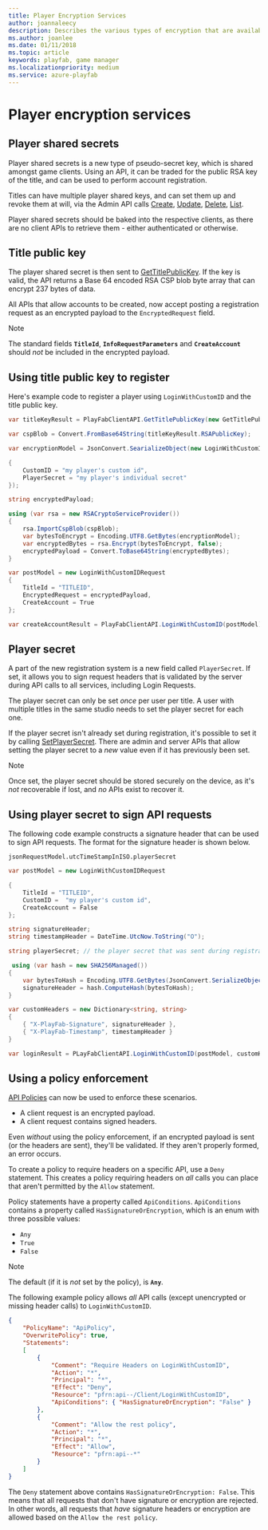 ```yaml
---
title: Player Encryption Services
author: joannaleecy
description: Describes the various types of encryption that are available.
ms.author: joanlee
ms.date: 01/11/2018
ms.topic: article
keywords: playfab, game manager
ms.localizationpriority: medium
ms.service: azure-playfab
---
```


# Player encryption services

## Player shared secrets

Player shared secrets is a new type of pseudo-secret key, which is shared amongst game clients. Using an API, it can be traded for the public RSA key of the title, and can be used to perform account registration.

Titles can have multiple player shared keys, and can set them up and revoke them at will, via the Admin API calls [Create](xref:titleid.playfabapi.com.admin.authentication.createplayersharedsecret), [Update](xref:titleid.playfabapi.com.admin.authentication.updateplayersharedsecret), [Delete](xref:titleid.playfabapi.com.admin.authentication.deleteplayersharedsecret), [List](xref:titleid.playfabapi.com.admin.authentication.getplayersharedsecrets).

Player shared secrets should be baked into the respective clients, as there are no client APIs to retrieve them - either authenticated or otherwise.

## Title public key

The player shared secret is then sent to [GetTitlePublicKey](xref:titleid.playfabapi.com.client.authentication.gettitlepublickey). If the key is valid, the API returns a Base 64 encoded RSA CSP blob byte array that can encrypt 237 bytes of data.

All APIs that allow accounts to be created, now accept posting a registration request as an encrypted payload to the `EncryptedRequest` field.

> [!NOTE]
> The standard fields **`TitleId`**, **`InfoRequestParameters`** and **`CreateAccount`** should *not* be included in the encrypted payload.

## Using title public key to register

Here's example code to register a player using `LoginWithCustomID` and the title public key.

```csharp
var titleKeyResult = PlayFabClientAPI.GetTitlePublicKey(new GetTitlePublicKeyRequest{ TitleId = "TITLE", TitleSharedSecret = "player shared secret" });

var cspBlob = Convert.FromBase64String(titleKeyResult.RSAPublicKey);

var encryptionModel = JsonConvert.SearializeObject(new LoginWithCustomIDRequest

{
    CustomID = "my player's custom id",
    PlayerSecret = "my player's individual secret"
});

string encryptedPayload;

using (var rsa = new RSACryptoServiceProvider())
{
    rsa.ImportCspBlob(cspBlob);
    var bytesToEncrypt = Encoding.UTF8.GetBytes(encryptionModel);
    var encryptedBytes = rsa.Encrypt(bytesToEncrypt, false);
    encryptedPayload = Convert.ToBase64String(encryptedBytes);
}

var postModel = new LoginWithCustomIDRequest
{
    TitleId = "TITLEID",
    EncryptedRequest = encryptedPayload,
    CreateAccount = True
};

var createAccountResult = PlayFabClientAPI.LoginWithCustomID(postModel);
```

## Player secret

A part of the new registration system is a new field called `PlayerSecret`. If set, it allows you to sign request headers that is validated by the server during API calls to all services, including Login Requests.

The player secret can only be set *once* per user per title. A user with multiple titles in the same studio needs to set the player secret for each one.

If the player secret isn't already set during registration, it's possible to set it by calling [SetPlayerSecret](xref:titleid.playfabapi.com.client.authentication.setplayersecret). There are admin and server APIs that allow setting the player secret to a *new* value even if it has previously been set.

> [!NOTE]
> Once set, the player secret should be stored securely on the device, as it's *not* recoverable if lost, and *no* APIs exist to recover it.

## Using player secret to sign API requests

The following code example constructs a signature header that can be used to sign API requests. The format for the signature header is shown below.

`jsonRequestModel.utcTimeStampInISO.playerSecret`

```csharp
var postModel = new LoginWithCustomIDRequest

{
    TitleId = "TITLEID",
    CustomID =  "my player's custom id",
    CreateAccount = False
};

string signatureHeader;
string timestampHeader = DateTime.UtcNow.ToString("O");

string playerSecret; // the player secret that was sent during registration.

 using (var hash = new SHA256Managed())
{
    var bytesToHash = Encoding.UTF8.GetBytes(JsonConvert.SerializeObject(postModel)+"." + timestampHeader + "." + playerSecret);
    signatureHeader = hash.ComputeHash(bytesToHash);
}

var customHeaders = new Dictionary<string, string>
{
    { "X-PlayFab-Signature", signatureHeader },
    { "X-PlayFab-Timestamp", timestampHeader }
}

var loginResult = PLayFabClientAPI.LoginWithCustomID(postModel, customHeaders);
```

## Using a policy enforcement

[API Policies](https://playfab.com/blog/permission-policies/) can now be used to enforce these scenarios.

- A client request is an encrypted payload.
- A client request contains signed headers.

Even *without* using the policy enforcement, if an encrypted payload is sent (or the headers are sent), they'll be validated. If they aren't properly formed, an error occurs.

To create a policy to require headers on a specific API, use a `Deny` statement. This creates a policy requiring headers on *all* calls you can place that aren't permitted by the `Allow` statement.

Policy statements have a property called `ApiConditions`. `ApiConditions` contains a property called `HasSignatureOrEncryption`, which is an enum with three possible values:

- `Any`
- `True`
- `False`

>[!NOTE]
> The default (if it is *not* set by the policy), is **`Any`**.

The following example policy allows *all* API calls (except unencrypted or missing header calls) to `LoginWithCustomID`.

```json
{
    "PolicyName": "ApiPolicy",
    "OverwritePolicy": true,
    "Statements":
    [
        {
            "Comment": "Require Headers on LoginWithCustomID",
            "Action": "*",
            "Principal": "*",
            "Effect": "Deny",
            "Resource": "pfrn:api--/Client/LoginWithCustomID",
            "ApiConditions": { "HasSignatureOrEncryption": "False" }
        },
        {
            "Comment": "Allow the rest policy",
            "Action": "*",
            "Principal": "*",
            "Effect": "Allow",
            "Resource": "pfrn:api--*"
        }
    ]
}
```

The `Deny` statement above contains `HasSignatureOrEncryption: False`. This means that all requests that don't have signature or encryption are rejected. In other words, all requests that *have* signature headers or encryption are allowed based on the `Allow the rest policy`.
